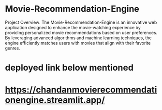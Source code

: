 ﻿#   Movie-Recommendation-Engine

Project Overview:
The Movie-Recommendation-Engine is an innovative web application designed to enhance the movie-watching experience by providing personalized movie recommendations based on user preferences. By leveraging advanced algorithms and machine learning techniques, the engine efficiently matches users with movies that align with their favorite genres.
# deployed link below mentioned 
# https://chandanmovierecommendationengine.streamlit.app/
